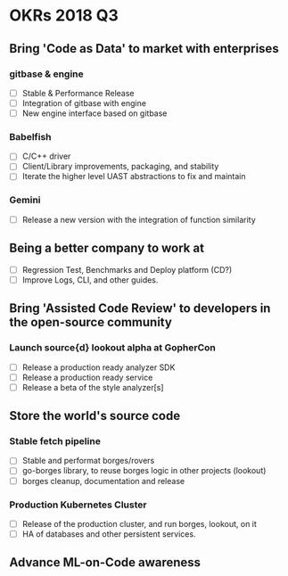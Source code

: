 # OKRs 2018 Q3

## Bring 'Code as Data' to market with enterprises

### gitbase & engine

- [ ] Stable & Performance Release
- [ ] Integration of gitbase with engine
- [ ] New engine interface based on gitbase

### Babelfish

- [ ] C/C++ driver
- [ ] Client/Library improvements, packaging, and stability
- [ ] Iterate the higher level UAST abstractions to fix and maintain

### Gemini

- [ ] Release a new version with the integration of function similarity

## Being a better company to work at

- [ ] Regression Test, Benchmarks and Deploy platform (CD?)
- [ ] Improve Logs, CLI, and other guides.

## Bring 'Assisted Code Review' to developers in the open-source community

### Launch source{d} lookout alpha at GopherCon

- [ ] Release a production ready analyzer SDK
- [ ] Release a production ready service
- [ ] Release a beta of the style analyzer[s]

## Store the world's source code

### Stable fetch pipeline

- [ ] Stable and performat borges/rovers
- [ ] go-borges library, to reuse borges logic in other projects (lookout)
- [ ] borges cleanup, documentation and release

### Production Kubernetes Cluster

- [ ] Release of the production cluster, and run borges, lookout, on it
- [ ] HA of databases and other persistent services.

## Advance ML-on-Code awareness

